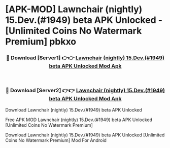 # [APK-MOD] Lawnchair (nightly) 15.Dev.(#1949) beta APK Unlocked - [Unlimited Coins No Watermark Premium] pbkxo



<div align="center">
<h3>🔴 Download [Server1] 👉👉 <a href="https://momento.my/?title=Lawnchair_(nightly)_15.Dev.(#1949)_beta_APK_Unlocked">Lawnchair (nightly) 15.Dev.(#1949) beta APK Unlocked Mod Apk</a></h3><br>

<h3>🔴 Download [Server2] 👉👉 <a href="https://momento.my/?title=Lawnchair_(nightly)_15.Dev.(#1949)_beta_APK_Unlocked">Lawnchair (nightly) 15.Dev.(#1949) beta APK Unlocked Mod Apk</a></h3>
</div>



Download Lawnchair (nightly) 15.Dev.(#1949) beta APK Unlocked 

Free APK MOD Lawnchair (nightly) 15.Dev.(#1949) beta APK Unlocked [Unlimited Coins No Watermark Premium]

Download Lawnchair (nightly) 15.Dev.(#1949) beta APK Unlocked [Unlimited Coins No Watermark Premium] Mod For Android
